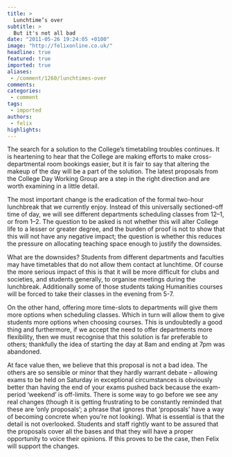 ```yaml
---
title: >
  Lunchtime’s over
subtitle: >
  But it's not all bad
date: "2011-05-26 19:24:05 +0100"
image: "http://felixonline.co.uk/"
headline: true
featured: true
imported: true
aliases:
 - /comment/1260/lunchtimes-over
comments:
categories:
 - comment
tags:
 - imported
authors:
 - felix
highlights:
---
```


The search for a solution to the College’s timetabling troubles continues. It is heartening to hear that the College are making efforts to make cross-departmental room bookings easier, but it is fair to say that altering the makeup of the day will be a part of the solution. The latest proposals from the College Day Working Group are a step in the right direction and are worth examining in a little detail.

The most important change is the eradication of the formal two-hour lunchbreak that we currently enjoy. Instead of this universally sectioned-off time of day, we will see different departments scheduling classes from 12–1, or from 1–2. The question to be asked is not whether this will alter College life to a lesser or greater degree, and the burden of proof is not to show that this will not have any negative impact; the question is whether this reduces the pressure on allocating teaching space enough to justify the downsides.

What are the downsides? Students from different departments and faculties may have timetables that do not allow them contact at lunchtime. Of course the more serious impact of this is that it will be more difficult for clubs and societies, and students generally, to organise meetings during the lunchbreak. Additionally some of those students taking Humanities courses will be forced to take their classes in the evening from 5-7.

On the other hand, offering more time-slots to departments will give them more options when scheduling classes. Which in turn will allow them to give students more options when choosing courses. This is undoubtedly a good thing and furthermore, if we accept the need to offer departments more flexibility, then we must recognise that this solution is far preferable to others; thankfully the idea of starting the day at 8am and ending at 7pm was abandoned.

At face value then, we believe that this proposal is not a bad idea. The others are so sensible or minor that they hardly warrant debate – allowing exams to be held on Saturday in exceptional circumstances is obviously better than having the end of your exams pushed back because the exam-period ‘weekend’ is off-limits. There is some way to go before we see any real changes (though it is getting frustrating to be constantly reminded that these are ‘only proposals’; a phrase that ignores that ‘proposals’ have a way of becoming concrete when you’re not looking). What is essential is that the detail is not overlooked. Students and staff rightly want to be assured that the proposals cover all the bases and that they will have a proper opportunity to voice their opinions. If this proves to be the case, then Felix will support the changes.
